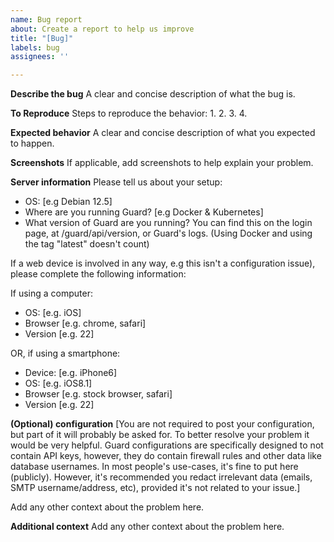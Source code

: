```yaml
---
name: Bug report
about: Create a report to help us improve
title: "[Bug]"
labels: bug
assignees: ''

---
```


**Describe the bug**
A clear and concise description of what the bug is.

**To Reproduce**
Steps to reproduce the behavior:
1.
2.
3.
4.

**Expected behavior**
A clear and concise description of what you expected to happen.

**Screenshots**
If applicable, add screenshots to help explain your problem.

**Server information**
Please tell us about your setup:
 - OS: [e.g Debian 12.5]
 - Where are you running Guard? [e.g Docker & Kubernetes]
 - What version of Guard are you running? You can find this on the login page, at /guard/api/version, or Guard's logs. (Using Docker and using the tag "latest" doesn't count)

If a web device is involved in any way, e.g this isn't a configuration issue), please complete the following information:

If using a computer:
 - OS: [e.g. iOS]
 - Browser [e.g. chrome, safari]
 - Version [e.g. 22]

OR, if using a smartphone:
 - Device: [e.g. iPhone6]
 - OS: [e.g. iOS8.1]
 - Browser [e.g. stock browser, safari]
 - Version [e.g. 22]

**(Optional) configuration**
[You are not required to post your configuration, but part of it will probably be asked for. To better resolve your problem it would be very helpful. Guard configurations are specifically designed to not contain API keys, however, they do contain firewall rules and other data like database usernames. In most people's use-cases, it's fine to put here (publicly). However, it's recommended you redact irrelevant data (emails, SMTP username/address, etc), provided it's not related to your issue.]

Add any other context about the problem here.

**Additional context**
Add any other context about the problem here.
